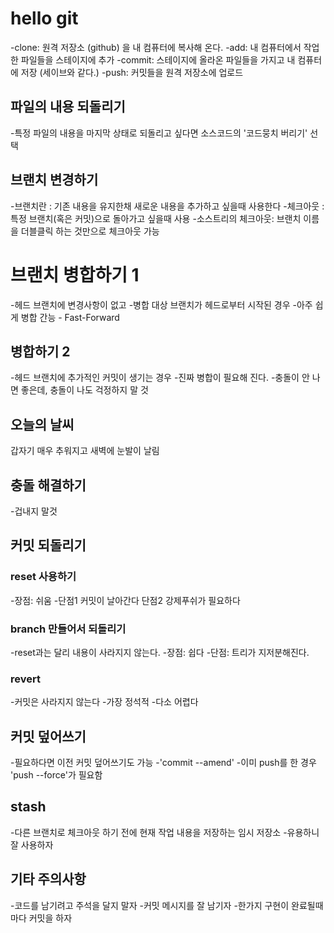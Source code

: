 # hello git 

-clone: 원격 저장소 (github) 을 내 컴퓨터에 복사해 온다.
-add: 내 컴퓨터에서 작업한 파일들을 스테이지에 추가
-commit: 스테이지에 올라온 파일들을 가지고 내 컴퓨터에 저장 (세이브와 같다.)
-push: 커밋들을 원격 저장소에 업로드
 
## 파일의 내용 되돌리기
-특정 파일의 내용을 마지막 상태로 되돌리고 싶다면 소스코드의 '코드뭉치 버리기' 선택

## 브랜치 변경하기

-브랜치란 : 기존 내용을 유지한채 새로운 내용을 추가하고 싶을때 사용한다
-체크아웃 : 특정 브랜치(혹은 커밋)으로 돌아가고 싶을때 사용
-소스트리의 체크아웃: 브랜치 이름을 더블클릭 하는 것만으로 체크아웃 가능
# 브랜치 병합하기 1

-헤드 브랜치에 변경사항이 없고
-병합 대상 브랜치가 헤드로부터 시작된 경우
-아주 쉽게 병합 간능 - Fast-Forward

## 병합하기 2
-헤드 브랜치에 추가적인 커밋이 생기는 경우
-진짜 병합이 필요해 진다.
-충돌이 안 나면 좋은데, 충돌이 나도 걱정하지 말 것

## 오늘의 날씨 
갑자기 매우 추워지고 새벽에 눈발이 날림

## 충돌 해결하기
-겁내지 말것

## 커밋 되돌리기

### reset 사용하기
-장점: 쉬움
-단점1 커밋이 날아간다 단점2 강제푸쉬가 필요하다

### branch 만들어서 되돌리기

-reset과는 달리 내용이 사라지지 않는다.
-장점: 쉽다
-단점: 트리가 지저분해진다.

### revert 
-커밋은 사라지지 않는다
-가장 정석적
-다소 어렵다

## 커밋 덮어쓰기 

-필요하다면 이전 커밋 덮어쓰기도 가능
-'commit --amend'
-이미 push를 한 경우 'push --force'가 필요함

## stash

-다른 브랜치로 체크아웃 하기 전에 현재 작업 내용을 저장하는 임시 저장소
-유용하니 잘 사용하자

## 기타 주의사항

-코드를 남기려고 주석을 달지 말자
-커밋 메시지를 잘 남기자
-한가지 구현이 완료될때 마다 커밋을 하자